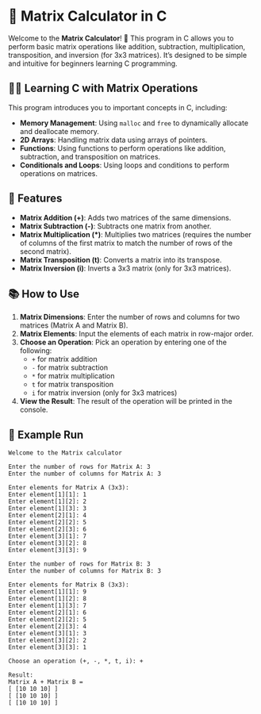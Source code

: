 ﻿# 🧮 Matrix Calculator in C

Welcome to the **Matrix Calculator**! 🎉 This program in C allows you to perform basic matrix operations like addition, subtraction, multiplication, transposition, and inversion (for 3x3 matrices). It’s designed to be simple and intuitive for beginners learning C programming.

## 🧑‍🏫 Learning C with Matrix Operations

This program introduces you to important concepts in C, including:

- **Memory Management**: Using `malloc` and `free` to dynamically allocate and deallocate memory.
- **2D Arrays**: Handling matrix data using arrays of pointers.
- **Functions**: Using functions to perform operations like addition, subtraction, and transposition on matrices.
- **Conditionals and Loops**: Using loops and conditions to perform operations on matrices.

## 🚀 Features

- **Matrix Addition (+)**: Adds two matrices of the same dimensions.
- **Matrix Subtraction (-)**: Subtracts one matrix from another.
- **Matrix Multiplication (*)**: Multiplies two matrices (requires the number of columns of the first matrix to match the number of rows of the second matrix).
- **Matrix Transposition (t)**: Converts a matrix into its transpose.
- **Matrix Inversion (i)**: Inverts a 3x3 matrix (only for 3x3 matrices).

## 📚 How to Use

1. **Matrix Dimensions**: Enter the number of rows and columns for two matrices (Matrix A and Matrix B).
2. **Matrix Elements**: Input the elements of each matrix in row-major order.
3. **Choose an Operation**: Pick an operation by entering one of the following:
   - `+` for matrix addition
   - `-` for matrix subtraction
   - `*` for matrix multiplication
   - `t` for matrix transposition
   - `i` for matrix inversion (only for 3x3 matrices)
4. **View the Result**: The result of the operation will be printed in the console.

## 🚀 Example Run

```text
Welcome to the Matrix calculator 

Enter the number of rows for Matrix A: 3
Enter the number of columns for Matrix A: 3

Enter elements for Matrix A (3x3):
Enter element[1][1]: 1
Enter element[1][2]: 2
Enter element[1][3]: 3
Enter element[2][1]: 4
Enter element[2][2]: 5
Enter element[2][3]: 6
Enter element[3][1]: 7
Enter element[3][2]: 8
Enter element[3][3]: 9

Enter the number of rows for Matrix B: 3
Enter the number of columns for Matrix B: 3

Enter elements for Matrix B (3x3):
Enter element[1][1]: 9
Enter element[1][2]: 8
Enter element[1][3]: 7
Enter element[2][1]: 6
Enter element[2][2]: 5
Enter element[2][3]: 4
Enter element[3][1]: 3
Enter element[3][2]: 2
Enter element[3][3]: 1

Choose an operation (+, -, *, t, i): +

Result:
Matrix A + Matrix B = 
[ [10 10 10] ]
[ [10 10 10] ]
[ [10 10 10] ]

